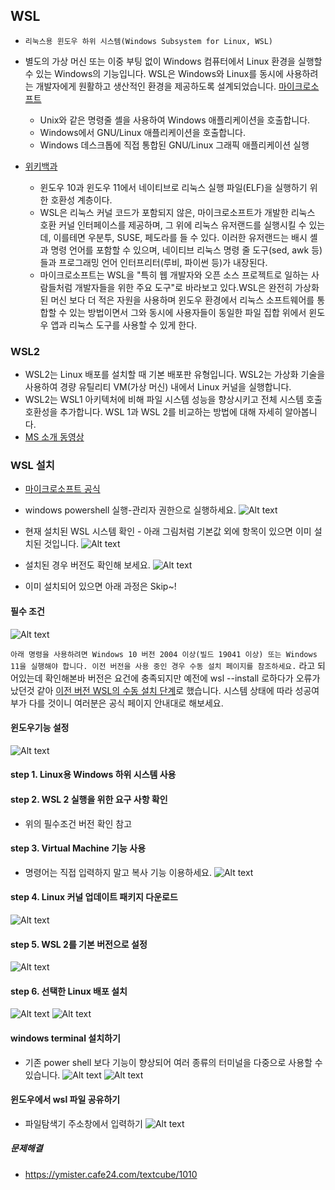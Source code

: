 ## WSL 

 * `리눅스용 윈도우 하위 시스템(Windows Subsystem for Linux, WSL)`
 * 별도의 가상 머신 또는 이중 부팅 없이 Windows 컴퓨터에서 Linux 환경을 실행할 수 있는 Windows의 기능입니다. WSL은 Windows와 Linux를 동시에 사용하려는 개발자에게 원활하고 생산적인 환경을 제공하도록 설계되었습니다. [마이크로소프트](https://learn.microsoft.com/ko-kr/windows/wsl/about)
    - Unix와 같은 명령줄 셸을 사용하여 Windows 애플리케이션을 호출합니다.
    - Windows에서 GNU/Linux 애플리케이션을 호출합니다.
    - Windows 데스크톱에 직접 통합된 GNU/Linux 그래픽 애플리케이션 실행

 * [위키백과](https://ko.wikipedia.org/wiki/%EB%A6%AC%EB%88%85%EC%8A%A4%EC%9A%A9_%EC%9C%88%EB%8F%84%EC%9A%B0_%ED%95%98%EC%9C%84_%EC%8B%9C%EC%8A%A4%ED%85%9C)
    - 윈도우 10과 윈도우 11에서 네이티브로 리눅스 실행 파일(ELF)을 실행하기 위한 호환성 계층이다. 
    - WSL은 리눅스 커널 코드가 포함되지 않은, 마이크로소프트가 개발한 리눅스 호환 커널 인터페이스를 제공하며, 그 위에 리눅스 유저랜드를 실행시킬 수 있는데, 이를테면 우분투, SUSE, 페도라를 들 수 있다. 이러한 유저랜드는 배시 셸과 명령 언어를 포함할 수 있으며, 네이티브 리눅스 명령 줄 도구(sed, awk 등)들과 프로그래밍 언어 인터프리터(루비, 파이썬 등)가 내장된다.
    - 마이크로소프트는 WSL을 "특히 웹 개발자와 오픈 소스 프로젝트로 일하는 사람들처럼 개발자들을 위한 주요 도구"로 바라보고 있다.WSL은 완전히 가상화된 머신 보다 더 적은 자원을 사용하며 윈도우 환경에서 리눅스 소프트웨어를 통합할 수 있는 방법이면서 그와 동시에 사용자들이 동일한 파일 집합 위에서 윈도우 앱과 리눅스 도구를 사용할 수 있게 한다.

### WSL2

  * WSL2는 Linux 배포를 설치할 때 기본 배포판 유형입니다. WSL2는 가상화 기술을 사용하여 경량 유틸리티 VM(가상 머신) 내에서 Linux 커널을 실행합니다. 
  * WSL2는 WSL1 아키텍처에 비해 파일 시스템 성능을 향상시키고 전체 시스템 호출 호환성을 추가합니다. WSL 1과 WSL 2를 비교하는 방법에 대해 자세히 알아봅니다.
  * [MS 소개 동영상](https://youtu.be/MrZolfGm8Zk)

### WSL 설치

  * [마이크로소프트 공식](https://learn.microsoft.com/ko-kr/windows/wsl/install)

  *  windows powershell 실행-관리자 권한으로 실행하세요.
    ![Alt text](images/20231230_113553.png)

  * 현재 설치된 WSL 시스템 확인 - 아래 그림처럼 기본값 외에 항목이 있으면 이미 설치된 것입니다. 
    ![Alt text](images/20231230_114715.png)

  * 설치된 경우 버전도 확인해 보세요.
  ![Alt text](images/20231230_115003.png)

  * 이미 설치되어 있으면 아래 과정은 Skip~!

#### 필수 조건

![Alt text](images/20231230_115914.png)

`아래 명령을 사용하려면 Windows 10 버전 2004 이상(빌드 19041 이상) 또는 Windows 11을 실행해야 합니다. 이전 버전을 사용 중인 경우 수동 설치 페이지를 참조하세요.` 라고 되어있는데 확인해본바 버전은 요건에 충족되지만 예전에 wsl --install 로하다가 오류가 났던것 같아 [이전 버전 WSL의 수동 설치 단계](https://learn.microsoft.com/ko-kr/windows/wsl/install-manual)로 했습니다. 시스템 상태에 따라 성공여부가 다를 것이니 여러분은 공식 페이지 안내대로 해보세요.



#### 윈도우기능 설정
![Alt text](images/20231230_113744.png)

#### step 1. Linux용 Windows 하위 시스템 사용
#### step 2. WSL 2 실행을 위한 요구 사항 확인
  * 위의 필수조건 버전 확인 참고
#### step 3. Virtual Machine 기능 사용  
  * 명령어는 직접 입력하지 말고 복사 기능 이용하세요.
![Alt text](images/20231230_181329.png)

#### step 4. Linux 커널 업데이트 패키지 다운로드
![Alt text](images/20231230_182930.png)

#### step 5. WSL 2를 기본 버전으로 설정
![Alt text](images/20231230_182248.png)

#### step 6. 선택한 Linux 배포 설치
![Alt text](images/20231230_181818.png)
![Alt text](images/20231230_181834.png)

#### windows terminal 설치하기
  * 기존 power shell 보다 기능이 향상되어 여러 종류의 터미널을 다중으로 사용할 수 있습니다.
  ![Alt text](images/20231230_183317.png)
  ![Alt text](images/20231230_183312.png)

#### 윈도우에서 wsl 파일 공유하기
  * 파일탐색기 주소창에서 입력하기
![Alt text](images/20231230_183550.png)

##### 문제해결
  * https://ymister.cafe24.com/textcube/1010
